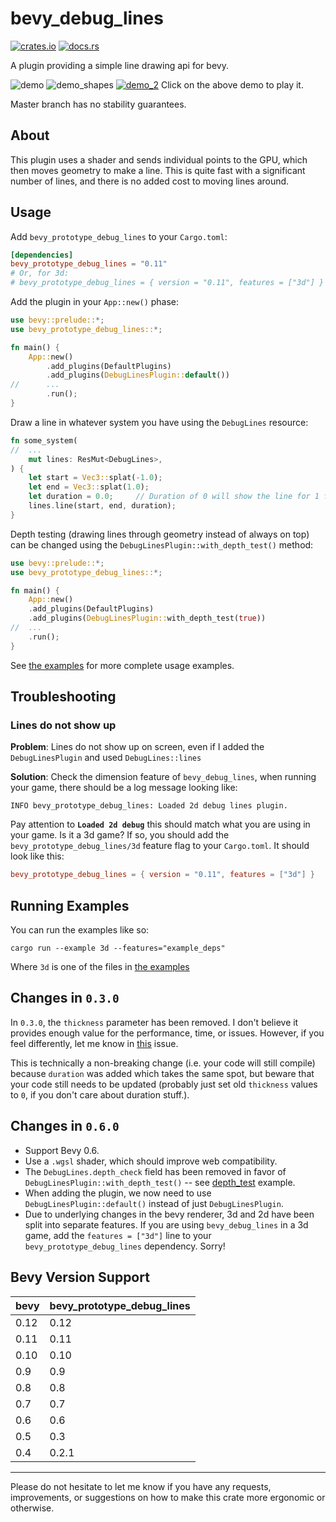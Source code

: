 # bevy_debug_lines
[![crates.io](https://img.shields.io/crates/v/bevy_prototype_debug_lines)](https://crates.io/crates/bevy_prototype_debug_lines)
[![docs.rs](https://docs.rs/bevy_prototype_debug_lines/badge.svg)](https://docs.rs/bevy_prototype_debug_lines)

A plugin providing a simple line drawing api for bevy.

![demo](https://github.com/Toqozz/bevy_debug_lines/blob/master/demo.gif)
![demo_shapes](https://github.com/Toqozz/bevy_debug_lines/blob/master/demo_shapes.gif)
[![demo_2](https://github.com/Toqozz/bevy_debug_lines/blob/master/demo_2.png)](https://i.imgur.com/ryu3SEe.gifv)
Click on the above demo to play it.

Master branch has no stability guarantees.

## About
This plugin uses a shader and sends individual points to the GPU, which then moves geometry to make a line.  This is quite fast with a significant number of lines, and there is no added cost to moving lines around.

## Usage
Add `bevy_prototype_debug_lines` to your `Cargo.toml`:
```toml
[dependencies]
bevy_prototype_debug_lines = "0.11"
# Or, for 3d:
# bevy_prototype_debug_lines = { version = "0.11", features = ["3d"] }
```

Add the plugin in your `App::new()` phase:
```rust
use bevy::prelude::*;
use bevy_prototype_debug_lines::*;

fn main() {
    App::new()
        .add_plugins(DefaultPlugins)
        .add_plugins(DebugLinesPlugin::default())
//      ...
        .run();
}
```

Draw a line in whatever system you have using the `DebugLines` resource:
```rust
fn some_system(
//  ...
    mut lines: ResMut<DebugLines>,
) {
    let start = Vec3::splat(-1.0);
    let end = Vec3::splat(1.0);
    let duration = 0.0;     // Duration of 0 will show the line for 1 frame.
    lines.line(start, end, duration);
}
```

Depth testing (drawing lines through geometry instead of always on top) can be changed using the
`DebugLinesPlugin::with_depth_test()` method:

```rust
use bevy::prelude::*;
use bevy_prototype_debug_lines::*;

fn main() {
    App::new()
    .add_plugins(DefaultPlugins)
    .add_plugins(DebugLinesPlugin::with_depth_test(true))
//  ...
    .run();
}
```

See [the examples](https://github.com/Toqozz/bevy_debug_lines/tree/master/examples) for more complete usage examples.

## Troubleshooting
### Lines do not show up

**Problem**: Lines do not show up on screen, even if I added the `DebugLinesPlugin` and
used `DebugLines::lines`

**Solution**: Check the dimension feature of `bevy_debug_lines`, when running your game,
there should be a log message looking like:
```
INFO bevy_prototype_debug_lines: Loaded 2d debug lines plugin.
```
Pay attention to **`Loaded 2d debug`** this should match what you are using in
your game. Is it a 3d game? If so, you should add the
`bevy_prototype_debug_lines/3d` feature flag to your `Cargo.toml`. It should
look like this:

```toml
bevy_prototype_debug_lines = { version = "0.11", features = ["3d"] }
```


## Running Examples
You can run the examples like so:
```shell
cargo run --example 3d --features="example_deps"
```

Where `3d` is one of the files in [the examples](https://github.com/Toqozz/bevy_debug_lines/tree/master/examples)

## Changes in `0.3.0`
In `0.3.0`, the `thickness` parameter has been removed.  I don't believe it provides enough value for the performance, time, or issues.
However, if you feel differently, let me know in [this](https://github.com/Toqozz/bevy_debug_lines/issues/2) issue.

This is technically a non-breaking change (i.e. your code will still compile) because `duration` was added which takes the same spot, but beware that your code still needs to be updated (probably just set old `thickness` values to `0`, if you don't care about duration stuff.).

## Changes in `0.6.0`
- Support Bevy 0.6.
- Use a `.wgsl` shader, which should improve web compatibility.
- The `DebugLines.depth_check` field has been removed in favor of `DebugLinesPlugin::with_depth_test()` -- see [depth_test](https://github.com/Toqozz/bevy_debug_lines/blob/master/examples/depth_test.rs) example.
- When adding the plugin, we now need to use `DebugLinesPlugin::default()` instead of just `DebugLinesPlugin`.
- Due to underlying changes in the bevy renderer, 3d and 2d have been split into separate features.  If you are using
`bevy_debug_lines` in a 3d game, add the `features = ["3d"]` line to your `bevy_prototype_debug_lines` dependency.  Sorry!

## Bevy Version Support

| bevy | bevy_prototype_debug_lines |
| --- | --- |
| 0.12 | 0.12 |
| 0.11 | 0.11 |
| 0.10 | 0.10 |
| 0.9 | 0.9 |
| 0.8 | 0.8 |
| 0.7 | 0.7 |
| 0.6 | 0.6 |
| 0.5 | 0.3 |
| 0.4 | 0.2.1 |

---

Please do not hesitate to let me know if you have any requests, improvements, or suggestions on how to make this crate more ergonomic or otherwise.
